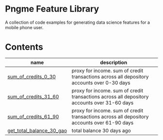 
# Pngme Feature Library
A collection of code examples for generating data science features for a mobile phone user.

# Contents
| name                                                                              | description                                                                                 |
|-----------------------------------------------------------------------------------|---------------------------------------------------------------------------------------------|
| [sum_of_credits_0_30](lib/sum_of_credits/sum_of_credits.py)                       | proxy for income. sum of credit transactions across all depository accounts over 0-30 days  |
| [sum_of_credits_31_60](lib/sum_of_credits/sum_of_credits.py)                      | proxy for income. sum of credit transactions across all depository accounts over 31-60 days |
| [sum_of_credits_61_90](lib/sum_of_credits/sum_of_credits.py)                      | proxy for income. sum of credit transactions across all depository accounts over 61-90 days |
| [get_total_balance_30_gao](lib/get_user_total_balance/get_user_total_balance.py)  | total balance 30 days ago                                                                   |
